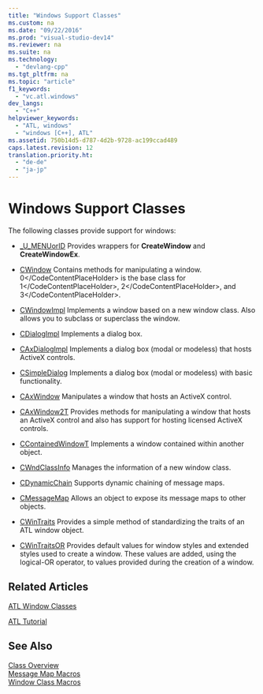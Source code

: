 ```yaml
---
title: "Windows Support Classes"
ms.custom: na
ms.date: "09/22/2016"
ms.prod: "visual-studio-dev14"
ms.reviewer: na
ms.suite: na
ms.technology: 
  - "devlang-cpp"
ms.tgt_pltfrm: na
ms.topic: "article"
f1_keywords: 
  - "vc.atl.windows"
dev_langs: 
  - "C++"
helpviewer_keywords: 
  - "ATL, windows"
  - "windows [C++], ATL"
ms.assetid: 750b14d5-d787-4d2b-9728-ac199ccad489
caps.latest.revision: 12
translation.priority.ht: 
  - "de-de"
  - "ja-jp"
---
```

# Windows Support Classes
The following classes provide support for windows:  
  
-   [_U_MENUorID](../vs140/_u_menuorid-class.md) Provides wrappers for **CreateWindow** and **CreateWindowEx**.  
  
-   [CWindow](../vs140/cwindow-class.md) Contains methods for manipulating a window. <CodeContentPlaceHolder>0\</CodeContentPlaceHolder> is the base class for <CodeContentPlaceHolder>1\</CodeContentPlaceHolder>, <CodeContentPlaceHolder>2\</CodeContentPlaceHolder>, and <CodeContentPlaceHolder>3\</CodeContentPlaceHolder>.  
  
-   [CWindowImpl](../vs140/cwindowimpl-class.md) Implements a window based on a new window class. Also allows you to subclass or superclass the window.  
  
-   [CDialogImpl](../vs140/cdialogimpl-class.md) Implements a dialog box.  
  
-   [CAxDialogImpl](../vs140/caxdialogimpl-class.md) Implements a dialog box (modal or modeless) that hosts ActiveX controls.  
  
-   [CSimpleDialog](../vs140/csimpledialog-class.md) Implements a dialog box (modal or modeless) with basic functionality.  
  
-   [CAxWindow](../vs140/caxwindow-class.md) Manipulates a window that hosts an ActiveX control.  
  
-   [CAxWindow2T](../vs140/caxwindow2t-class.md) Provides methods for manipulating a window that hosts an ActiveX control and also has support for hosting licensed ActiveX controls.  
  
-   [CContainedWindowT](../vs140/ccontainedwindowt-class.md) Implements a window contained within another object.  
  
-   [CWndClassInfo](../vs140/cwndclassinfo-class.md) Manages the information of a new window class.  
  
-   [CDynamicChain](../vs140/cdynamicchain-class.md) Supports dynamic chaining of message maps.  
  
-   [CMessageMap](../vs140/cmessagemap-class.md) Allows an object to expose its message maps to other objects.  
  
-   [CWinTraits](../vs140/cwintraits-class.md) Provides a simple method of standardizing the traits of an ATL window object.  
  
-   [CWinTraitsOR](../vs140/cwintraitsor-class.md) Provides default values for window styles and extended styles used to create a window. These values are added, using the logical-OR operator, to values provided during the creation of a window.  
  
## Related Articles  
 [ATL Window Classes](../vs140/atl-window-classes.md)  
  
 [ATL Tutorial](../vs140/active-template-library--atl--tutorial.md)  
  
## See Also  
 [Class Overview](../vs140/atl-class-overview.md)   
 [Message Map Macros](../vs140/message-map-macros--atl-.md)   
 [Window Class Macros](../vs140/window-class-macros.md)